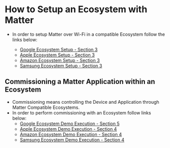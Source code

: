 # How to Setup an Ecosystem with Matter

- In order to setup Matter over Wi-Fi in a compatible Ecosystem follow the links below:

  - [Google Ecosystem Setup - Section 3](./google-ecosystem-setup.md)
  - [Apple Ecosystem Setup - Section 3](./apple-ecosystem-setup.md)
  - [Amazon Ecosystem Setup - Section 3](./amazon-ecosystem-setup.md)
  - [Samsung Ecosystem Setup - Section 3](./samsung-ecosystem-setup.md)

## Commissioning a Matter Application within an Ecosystem

- Commissioning means controlling the Device and Application through Matter Compatible Ecosystems.
- In order to perform commissioning with an Ecosystem follow links below:
  - [Google Ecosystem Demo Execution - Section 5](./google-ecosystem-setup.md)
  - [Apple Ecosystem Demo Execution - Section 4](./apple-ecosystem-setup.md)
  - [Amazon Ecosystem Demo Execution - Section 4](./amazon-ecosystem-setup.md)
  - [Samsung Ecosystem Demo Execution - Section 4](./samsung-ecosystem-setup.md)
  